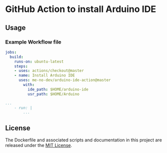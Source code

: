 # GitHub Action to install Arduino IDE

## Usage

### Example Workflow file

```yaml
jobs:
  build:
    runs-on: ubuntu-latest
    steps:
    - uses: actions/checkout@master
    - name: Install Arduino IDE
      uses: me-no-dev/arduino-ide-action@master
        with:
          ide_path: $HOME/arduino-ide
          usr_path: $HOME/Arduino

...
    - run: |
        ...
```

## License

The Dockerfile and associated scripts and documentation in this project are released under the [MIT License](LICENSE).
